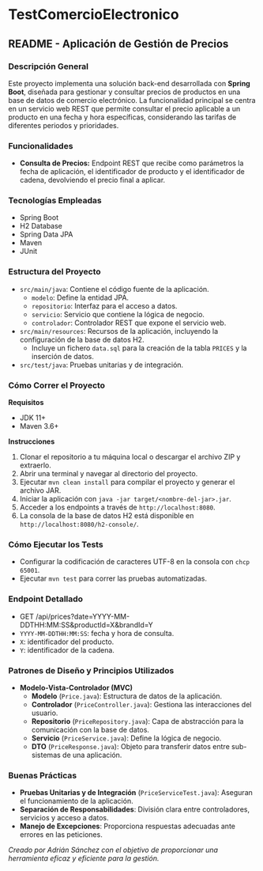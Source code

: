 # TestComercioElectronico

## README - Aplicación de Gestión de Precios

### Descripción General
Este proyecto implementa una solución back-end desarrollada con **Spring Boot**, diseñada para gestionar y consultar precios de productos en una base de datos de comercio electrónico. La funcionalidad principal se centra en un servicio web REST que permite consultar el precio aplicable a un producto en una fecha y hora específicas, considerando las tarifas de diferentes periodos y prioridades.

### Funcionalidades
- **Consulta de Precios:** Endpoint REST que recibe como parámetros la fecha de aplicación, el identificador de producto y el identificador de cadena, devolviendo el precio final a aplicar.

### Tecnologías Empleadas
- Spring Boot
- H2 Database
- Spring Data JPA
- Maven
- JUnit

### Estructura del Proyecto
- `src/main/java`: Contiene el código fuente de la aplicación.
  - `modelo`: Define la entidad JPA.
  - `repositorio`: Interfaz para el acceso a datos.
  - `servicio`: Servicio que contiene la lógica de negocio.
  - `controlador`: Controlador REST que expone el servicio web.
- `src/main/resources`: Recursos de la aplicación, incluyendo la configuración de la base de datos H2.
  - Incluye un fichero `data.sql` para la creación de la tabla `PRICES` y la inserción de datos.
- `src/test/java`: Pruebas unitarias y de integración.

### Cómo Correr el Proyecto
**Requisitos**
- JDK 11+
- Maven 3.6+

**Instrucciones**
1. Clonar el repositorio a tu máquina local o descargar el archivo ZIP y extraerlo.
2. Abrir una terminal y navegar al directorio del proyecto.
3. Ejecutar `mvn clean install` para compilar el proyecto y generar el archivo JAR.
4. Iniciar la aplicación con `java -jar target/<nombre-del-jar>.jar`.
5. Acceder a los endpoints a través de `http://localhost:8080`.
6. La consola de la base de datos H2 está disponible en `http://localhost:8080/h2-console/`.

### Cómo Ejecutar los Tests
- Configurar la codificación de caracteres UTF-8 en la consola con `chcp 65001`.
- Ejecutar `mvn test` para correr las pruebas automatizadas.

### Endpoint Detallado
- GET /api/prices?date=YYYY-MM-DDTHH:MM:SS&productId=X&brandId=Y
- `YYYY-MM-DDTHH:MM:SS`: fecha y hora de consulta.
- `X`: identificador del producto.
- `Y`: identificador de la cadena.

### Patrones de Diseño y Principios Utilizados
- **Modelo-Vista-Controlador (MVC)**
  - **Modelo** (`Price.java`): Estructura de datos de la aplicación.
  - **Controlador** (`PriceController.java`): Gestiona las interacciones del usuario.
  - **Repositorio** (`PriceRepository.java`): Capa de abstracción para la comunicación con la base de datos.
  - **Servicio** (`PriceService.java`): Define la lógica de negocio.
  - **DTO** (`PriceResponse.java`): Objeto para transferir datos entre sub-sistemas de una aplicación.

### Buenas Prácticas
- **Pruebas Unitarias y de Integración** (`PriceServiceTest.java`): Aseguran el funcionamiento de la aplicación.
- **Separación de Responsabilidades**: División clara entre controladores, servicios y acceso a datos.
- **Manejo de Excepciones**: Proporciona respuestas adecuadas ante errores en las peticiones.

_Creado por Adrián Sánchez con el objetivo de proporcionar una herramienta eficaz y eficiente para la gestión._


